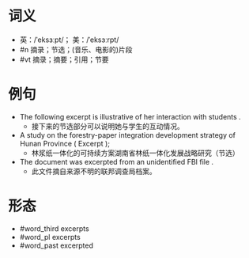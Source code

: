 # 词义
- 英：/ˈeksɜːpt/； 美：/ˈeksɜːrpt/
- #n 摘录；节选；(音乐、电影的)片段
- #vt 摘录；摘要；引用；节要
# 例句
- The following excerpt is illustrative of her interaction with students .
	- 接下来的节选部分可以说明她与学生的互动情况。
- A study on the forestry-paper integration development strategy of Hunan Province ( Excerpt );
	- 林浆纸一体化的可持续方案湖南省林纸一体化发展战略研究（节选）
- The document was excerpted from an unidentified FBI file .
	- 此文件摘自来源不明的联邦调查局档案。
# 形态
- #word_third excerpts
- #word_pl excerpts
- #word_past excerpted
